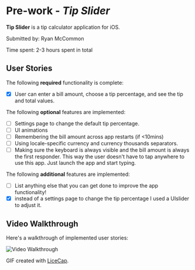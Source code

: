 # Pre-work - *Tip Slider*

**Tip Slider** is a tip calculator application for iOS.

Submitted by: Ryan McCommon

Time spent: 2-3 hours spent in total

## User Stories

The following **required** functionality is complete:

* [X] User can enter a bill amount, choose a tip percentage, and see the tip and total values.

The following **optional** features are implemented:
* [ ] Settings page to change the default tip percentage.
* [ ] UI animations
* [ ] Remembering the bill amount across app restarts (if <10mins)
* [ ] Using locale-specific currency and currency thousands separators.
* [ ] Making sure the keyboard is always visible and the bill amount is always the first responder. This way the user doesn't have to tap anywhere to use this app. Just launch the app and start typing.

The following **additional** features are implemented:

- [ ] List anything else that you can get done to improve the app functionality!
- [X] instead of a settings page to change the tip percentage I used a UIslider to adjust it.
## Video Walkthrough 

Here's a walkthrough of implemented user stories:

<img src='https://i.imgur.com/nHPMTqN.gif' title='Video Walkthrough' width='' alt='Video Walkthrough' />

GIF created with [LiceCap](http://www.cockos.com/licecap/).

